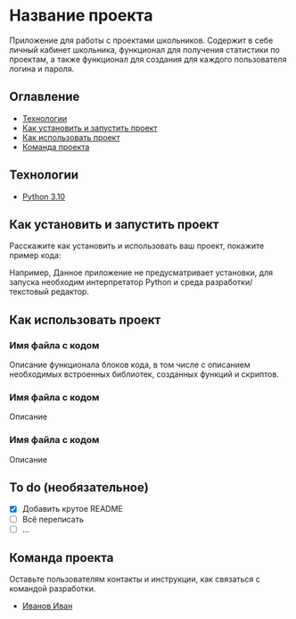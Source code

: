 # Название проекта
Приложение для работы с проектами школьников.
Содержит в себе личный кабинет школьника, функционал для получения статистики по проектам, а также функционал для создания для каждого пользователя логина и пароля.

## Оглавление
- [Технологии](#технологии)
- [Как установить и запустить проект](#как-установить-и-запустить-проект)
- [Как использовать проект](#как-использовать-проект)
- [Команда проекта](#команда-проекта)

## Технологии
- [Python 3.10](https://docs.python.org/3.10/)


## Как установить и запустить проект
Расскажите как установить и использовать ваш проект, покажите пример кода:

Например,
Данное приложение не предусматривает установки, для запуска необходим интерпретатор Python и среда разработки/текстовый редактор.

## Как использовать проект

### Имя файла с кодом
Описание функционала блоков кода, в том числе с описанием необходимых встроенных библиотек, созданных функций и скриптов.


### Имя файла с кодом
Описание

### Имя файла с кодом
Описание



## To do (необязательное)
- [x] Добавить крутое README
- [ ] Всё переписать
- [ ] ...

## Команда проекта
Оставьте пользователям контакты и инструкции, как связаться с командой разработки.

- [Иванов Иван](контактная_информация) 


